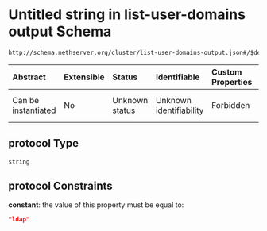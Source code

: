 # Untitled string in list-user-domains output Schema

```txt
http://schema.nethserver.org/cluster/list-user-domains-output.json#/$defs/user-domain/anyOf/0/not/properties/protocol
```



| Abstract            | Extensible | Status         | Identifiable            | Custom Properties | Additional Properties | Access Restrictions | Defined In                                                                                      |
| :------------------ | :--------- | :------------- | :---------------------- | :---------------- | :-------------------- | :------------------ | :---------------------------------------------------------------------------------------------- |
| Can be instantiated | No         | Unknown status | Unknown identifiability | Forbidden         | Allowed               | none                | [list-user-domains-output.json\*](cluster/list-user-domains-output.json "open original schema") |

## protocol Type

`string`

## protocol Constraints

**constant**: the value of this property must be equal to:

```json
"ldap"
```
